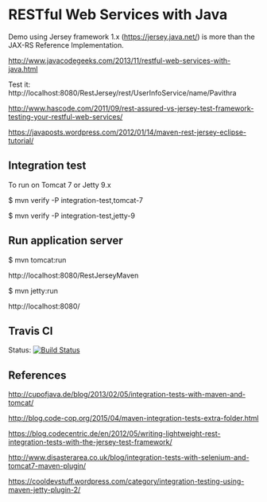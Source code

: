 RESTful Web Services with Java
==============================

Demo using Jersey framework 1.x (https://jersey.java.net/) is more than the JAX-RS Reference Implementation.

http://www.javacodegeeks.com/2013/11/restful-web-services-with-java.html

Test it: http://localhost:8080/RestJersey/rest/UserInfoService/name/Pavithra

http://www.hascode.com/2011/09/rest-assured-vs-jersey-test-framework-testing-your-restful-web-services/

https://javaposts.wordpress.com/2012/01/14/maven-rest-jersey-eclipse-tutorial/


Integration test
----------------

To run on Tomcat 7 or Jetty 9.x

$ mvn verify -P integration-test,tomcat-7

$ mvn verify -P integration-test,jetty-9


Run application server
----------------------

$ mvn tomcat:run

http://localhost:8080/RestJerseyMaven

$ mvn jetty:run

http://localhost:8080/

Travis CI
---------

Status: [![Build Status](https://travis-ci.org/isidromerayo/restjersey1xmaven.svg?branch=master)](https://travis-ci.org/isidromerayo/restjersey1xmaven)

References
----------

http://cupofjava.de/blog/2013/02/05/integration-tests-with-maven-and-tomcat/

http://blog.code-cop.org/2015/04/maven-integration-tests-extra-folder.html

https://blog.codecentric.de/en/2012/05/writing-lightweight-rest-integration-tests-with-the-jersey-test-framework/

http://www.disasterarea.co.uk/blog/integration-tests-with-selenium-and-tomcat7-maven-plugin/

https://cooldevstuff.wordpress.com/category/integration-testing-using-maven-jetty-plugin-2/
